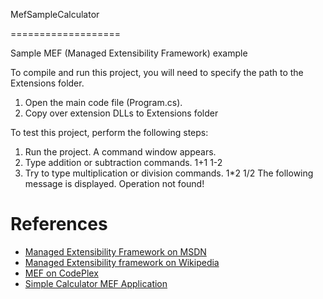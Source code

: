 MefSampleCalculator

===================


Sample MEF (Managed Extensibility Framework) example

To compile and run this project, you will need to specify the path to the Extensions folder.
1. Open the main code file (Program.cs).
2. Copy over extension DLLs to Extensions folder


To test this project, perform the following steps:
1. Run the project.
     A command window appears.
2. Type addition or subtraction commands.
     1+1
     1-2
3. Try to type multiplication or division commands.
     1*2
     1/2
   The following message is displayed.
     Operation not found!


References
==========
* [Managed Extensibility Framework on MSDN](http://msdn.microsoft.com/en-us/library/dd460648(v=vs.110).aspx)
* [Managed Extensibility framework on Wikipedia](http://en.wikipedia.org/wiki/Managed_Extensibility_Framework)
* [MEF on CodePlex](https://mef.codeplex.com/)
* [Simple Calculator MEF Application](https://code.msdn.microsoft.com/windowsdesktop/Simple-Calculator-MEF-1152654e/)
